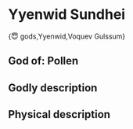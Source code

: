 # Yyenwid Sundhei

{😇 gods,Yyenwid,Voquev Gulssum}

## **God of:** Pollen

## **Godly description**

## **Physical description**